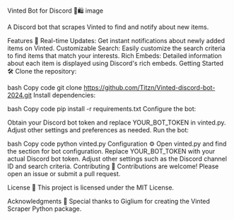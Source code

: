 Vinted Bot for Discord 🤖🛍️
image

A Discord bot that scrapes Vinted to find and notify about new items.

Features 🚀
Real-time Updates: Get instant notifications about newly added items on Vinted.
Customizable Search: Easily customize the search criteria to find items that match your interests.
Rich Embeds: Detailed information about each item is displayed using Discord's rich embeds.
Getting Started 🛠️
Clone the repository:

bash
Copy code
git clone https://github.com/Titzn/Vinted-discord-bot-2024.git
Install dependencies:

bash
Copy code
pip install -r requirements.txt
Configure the bot:

Obtain your Discord bot token and replace YOUR_BOT_TOKEN in vinted.py.
Adjust other settings and preferences as needed.
Run the bot:

bash
Copy code
python vinted.py
Configuration ⚙️
Open vinted.py and find the section for bot configuration.
Replace YOUR_BOT_TOKEN with your actual Discord bot token.
Adjust other settings such as the Discord channel ID and search criteria.
Contributing 🤝
Contributions are welcome! Please open an issue or submit a pull request.

License 📝
This project is licensed under the MIT License.

Acknowledgments 🙏
Special thanks to Giglium for creating the Vinted Scraper Python package.
